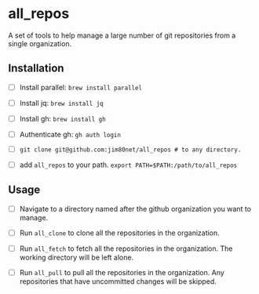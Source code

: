 # all_repos

A set of tools to help manage a large number of git repositories from a single organization. 

## Installation

- [ ] Install parallel: `brew install parallel`

- [ ] Install jq: `brew install jq`

- [ ] Install gh: `brew install gh`

- [ ] Authenticate gh: `gh auth login`

- [ ] `git clone git@github.com:jim80net/all_repos # to any directory.` 

- [ ] add `all_repos` to your path.
      ```
      export PATH=$PATH:/path/to/all_repos
      ```

## Usage

- [ ] Navigate to a directory named after the github organization you want to manage.

- [ ] Run `all_clone` to clone all the repositories in the organization.

- [ ] Run `all_fetch` to fetch all the repositories in the organization. The working directory will be left alone.

- [ ] Run `all_pull` to pull all the repositories in the organization.
      Any repositories that have uncommitted changes will be skipped.
